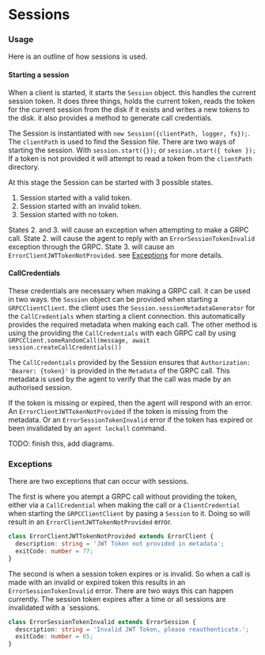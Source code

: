 # Sessions

### Usage
Here is an outline of how sessions is used.
 
#### Starting a session
When a client is started, it starts the `Session` object. this handles the current session token. It does three things, holds the current token, reads the token for the current session from the disk if it exists and writes a new tokens to the disk. it also provides a method to generate call credentials. 

The Session is instantiated with `new Session({clientPath, logger, fs});`. The `clientPath` is used to find the Session file. There are two ways of starting the session. With `session.start({});` or `session.start({ token });` If a token is not provided it will attempt to read a token from the `clientPath` directory. 

At this stage the Session can be started with 3 possible states.
1. Session started with a valid token.
2. Session started with an invalid token.
3. Session started with no token.

States 2. and 3. will cause an exception when attempting to make a GRPC call. State 2. will cause the agent to reply with an `ErrorSessionTokenInvalid` exception through the GRPC. State 3. will cause an `ErrorClientJWTTokenNotProvided`. see [Exceptions](#Exceptions) for more details.


#### CallCredentials

These credentials are necessary when making a GRPC call. it can be used in two ways. the `Session` object can be provided when starting a `GRPCClientClient`. the client uses the `Session.sessionMetadataGenerator` for the `CallCredentials` when starting a client connection. this automatically provides the required metadata when making each call. The other method is using the providing the `CallCredentials` with each GRPC call by using `GRPCClient.someRandomCall(message, await session.createCallCredentials())`

The `CallCredentials` provided by the Session ensures that `Authorization: 'Bearer: {token}'` is provided in the `Metadata` of the GRPC call. This metadata is used by the agent to verify that the call was made by an authorised session.

If the token is missing or expired, then the agent will respond with an error. An `ErrorClientJWTTokenNotProvided` if the token is missing from the metadata. Or an `ErrorSessionTokenInvalid` error if the token has expired or been invalidated by an `agent lockall` command.


TODO: finish this, add diagrams.


### Exceptions
There are two exceptions that can occur with sessions.

The first is where you atempt a GRPC call without providing the token, either via a `CallCredential` when making the call or a `ClientCredential` when starting the `GRPCClientClient` by pasing a `Session` to it. Doing so will result in an `ErrorClientJWTTokenNotProvided` error.
```ts
class ErrorClientJWTTokenNotProvided extends ErrorClient {
  description: string = 'JWT Token not provided in metadata';
  exitCode: number = 77;
}
```

The second is when a session token expires or is invalid. So when a call is made with an invalid or expired token this results in an `ErrorSessionTokenInvalid` error. There are two ways this can happen currently. The session token expires after a time or all sessions are invalidated with a  `sessions.
```ts
class ErrorSessionTokenInvalid extends ErrorSession {
  description: string = 'Invalid JWT Token, please reauthenticate.';
  exitCode: number = 65;
}
```